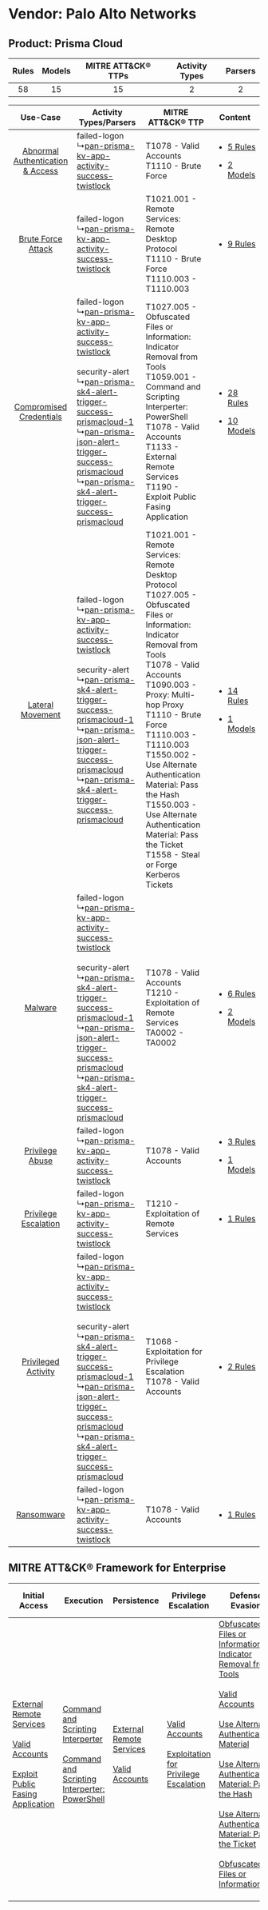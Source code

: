 Vendor: Palo Alto Networks
==========================
Product: Prisma Cloud
---------------------
| Rules | Models | MITRE ATT&CK® TTPs | Activity Types | Parsers |
|:-----:|:------:|:------------------:|:--------------:|:-------:|
|  58   |   15   |         15         |       2        |    2    |

|    Use-Case    | Activity Types/Parsers    | MITRE ATT&CK® TTP    | Content    |
|:----:| ---- | ---- | ---- |
| [Abnormal Authentication & Access](../../../UseCases/uc_abnormal_authentication_&_access.md) |  failed-logon<br> ↳[pan-prisma-kv-app-activity-success-twistlock](Ps/pC_panprismakvappactivitysuccesstwistlock.md)<br>    | T1078 - Valid Accounts<br>T1110 - Brute Force<br>    | [<ul><li>5 Rules</li></ul><ul><li>2 Models</li></ul>](RM/r_m_palo_alto_networks_prisma_cloud_Abnormal_Authentication_&_Access.md) |
|    [Brute Force Attack](../../../UseCases/uc_brute_force_attack.md)    |  failed-logon<br> ↳[pan-prisma-kv-app-activity-success-twistlock](Ps/pC_panprismakvappactivitysuccesstwistlock.md)<br>    | T1021.001 - Remote Services: Remote Desktop Protocol<br>T1110 - Brute Force<br>T1110.003 - T1110.003<br>    | [<ul><li>9 Rules</li></ul>](RM/r_m_palo_alto_networks_prisma_cloud_Brute_Force_Attack.md)    |
|          [Compromised Credentials](../../../UseCases/uc_compromised_credentials.md)          |  failed-logon<br> ↳[pan-prisma-kv-app-activity-success-twistlock](Ps/pC_panprismakvappactivitysuccesstwistlock.md)<br><br> security-alert<br> ↳[pan-prisma-sk4-alert-trigger-success-prismacloud-1](Ps/pC_panprismask4alerttriggersuccessprismacloud1.md)<br> ↳[pan-prisma-json-alert-trigger-success-prismacloud](Ps/pC_panprismajsonalerttriggersuccessprismacloud.md)<br> ↳[pan-prisma-sk4-alert-trigger-success-prismacloud](Ps/pC_panprismask4alerttriggersuccessprismacloud.md)<br> | T1027.005 - Obfuscated Files or Information: Indicator Removal from Tools<br>T1059.001 - Command and Scripting Interperter: PowerShell<br>T1078 - Valid Accounts<br>T1133 - External Remote Services<br>T1190 - Exploit Public Fasing Application<br>    | [<ul><li>28 Rules</li></ul><ul><li>10 Models</li></ul>](RM/r_m_palo_alto_networks_prisma_cloud_Compromised_Credentials.md)        |
|    [Lateral Movement](../../../UseCases/uc_lateral_movement.md)    |  failed-logon<br> ↳[pan-prisma-kv-app-activity-success-twistlock](Ps/pC_panprismakvappactivitysuccesstwistlock.md)<br><br> security-alert<br> ↳[pan-prisma-sk4-alert-trigger-success-prismacloud-1](Ps/pC_panprismask4alerttriggersuccessprismacloud1.md)<br> ↳[pan-prisma-json-alert-trigger-success-prismacloud](Ps/pC_panprismajsonalerttriggersuccessprismacloud.md)<br> ↳[pan-prisma-sk4-alert-trigger-success-prismacloud](Ps/pC_panprismask4alerttriggersuccessprismacloud.md)<br> | T1021.001 - Remote Services: Remote Desktop Protocol<br>T1027.005 - Obfuscated Files or Information: Indicator Removal from Tools<br>T1078 - Valid Accounts<br>T1090.003 - Proxy: Multi-hop Proxy<br>T1110 - Brute Force<br>T1110.003 - T1110.003<br>T1550.002 - Use Alternate Authentication Material: Pass the Hash<br>T1550.003 - Use Alternate Authentication Material: Pass the Ticket<br>T1558 - Steal or Forge Kerberos Tickets<br> | [<ul><li>14 Rules</li></ul><ul><li>1 Models</li></ul>](RM/r_m_palo_alto_networks_prisma_cloud_Lateral_Movement.md)    |
|    [Malware](../../../UseCases/uc_malware.md)    |  failed-logon<br> ↳[pan-prisma-kv-app-activity-success-twistlock](Ps/pC_panprismakvappactivitysuccesstwistlock.md)<br><br> security-alert<br> ↳[pan-prisma-sk4-alert-trigger-success-prismacloud-1](Ps/pC_panprismask4alerttriggersuccessprismacloud1.md)<br> ↳[pan-prisma-json-alert-trigger-success-prismacloud](Ps/pC_panprismajsonalerttriggersuccessprismacloud.md)<br> ↳[pan-prisma-sk4-alert-trigger-success-prismacloud](Ps/pC_panprismask4alerttriggersuccessprismacloud.md)<br> | T1078 - Valid Accounts<br>T1210 - Exploitation of Remote Services<br>TA0002 - TA0002<br>    | [<ul><li>6 Rules</li></ul><ul><li>2 Models</li></ul>](RM/r_m_palo_alto_networks_prisma_cloud_Malware.md)    |
|    [Privilege Abuse](../../../UseCases/uc_privilege_abuse.md)    |  failed-logon<br> ↳[pan-prisma-kv-app-activity-success-twistlock](Ps/pC_panprismakvappactivitysuccesstwistlock.md)<br>    | T1078 - Valid Accounts<br>    | [<ul><li>3 Rules</li></ul><ul><li>1 Models</li></ul>](RM/r_m_palo_alto_networks_prisma_cloud_Privilege_Abuse.md)    |
|    [Privilege Escalation](../../../UseCases/uc_privilege_escalation.md)    |  failed-logon<br> ↳[pan-prisma-kv-app-activity-success-twistlock](Ps/pC_panprismakvappactivitysuccesstwistlock.md)<br>    | T1210 - Exploitation of Remote Services<br>    | [<ul><li>1 Rules</li></ul>](RM/r_m_palo_alto_networks_prisma_cloud_Privilege_Escalation.md)    |
|    [Privileged Activity](../../../UseCases/uc_privileged_activity.md)    |  failed-logon<br> ↳[pan-prisma-kv-app-activity-success-twistlock](Ps/pC_panprismakvappactivitysuccesstwistlock.md)<br><br> security-alert<br> ↳[pan-prisma-sk4-alert-trigger-success-prismacloud-1](Ps/pC_panprismask4alerttriggersuccessprismacloud1.md)<br> ↳[pan-prisma-json-alert-trigger-success-prismacloud](Ps/pC_panprismajsonalerttriggersuccessprismacloud.md)<br> ↳[pan-prisma-sk4-alert-trigger-success-prismacloud](Ps/pC_panprismask4alerttriggersuccessprismacloud.md)<br> | T1068 - Exploitation for Privilege Escalation<br>T1078 - Valid Accounts<br>    | [<ul><li>2 Rules</li></ul>](RM/r_m_palo_alto_networks_prisma_cloud_Privileged_Activity.md)    |
|    [Ransomware](../../../UseCases/uc_ransomware.md)    |  failed-logon<br> ↳[pan-prisma-kv-app-activity-success-twistlock](Ps/pC_panprismakvappactivitysuccesstwistlock.md)<br>    | T1078 - Valid Accounts<br>    | [<ul><li>1 Rules</li></ul>](RM/r_m_palo_alto_networks_prisma_cloud_Ransomware.md)    |

MITRE ATT&CK® Framework for Enterprise
--------------------------------------
| Initial Access                                                                                                                                                                                                                         | Execution                                                                                                                                                                                    | Persistence                                                                                                                                      | Privilege Escalation                                                                                                                                          | Defense Evasion                                                                                                                                                                                                                                                                                                                                                                                                                                                                                                                                                                                     | Credential Access                                                                                                                                    | Discovery | Lateral Movement                                                                                                                                                                                                                                                                                                                                    | Collection | Command and Control                                                                                                                       | Exfiltration | Impact |
| -------------------------------------------------------------------------------------------------------------------------------------------------------------------------------------------------------------------------------------- | -------------------------------------------------------------------------------------------------------------------------------------------------------------------------------------------- | ------------------------------------------------------------------------------------------------------------------------------------------------ | ------------------------------------------------------------------------------------------------------------------------------------------------------------- | --------------------------------------------------------------------------------------------------------------------------------------------------------------------------------------------------------------------------------------------------------------------------------------------------------------------------------------------------------------------------------------------------------------------------------------------------------------------------------------------------------------------------------------------------------------------------------------------------- | ---------------------------------------------------------------------------------------------------------------------------------------------------- | --------- | --------------------------------------------------------------------------------------------------------------------------------------------------------------------------------------------------------------------------------------------------------------------------------------------------------------------------------------------------- | ---------- | ----------------------------------------------------------------------------------------------------------------------------------------- | ------------ | ------ |
| [External Remote Services](https://attack.mitre.org/techniques/T1133)<br><br>[Valid Accounts](https://attack.mitre.org/techniques/T1078)<br><br>[Exploit Public Fasing Application](https://attack.mitre.org/techniques/T1190)<br><br> | [Command and Scripting Interperter](https://attack.mitre.org/techniques/T1059)<br><br>[Command and Scripting Interperter: PowerShell](https://attack.mitre.org/techniques/T1059/001)<br><br> | [External Remote Services](https://attack.mitre.org/techniques/T1133)<br><br>[Valid Accounts](https://attack.mitre.org/techniques/T1078)<br><br> | [Valid Accounts](https://attack.mitre.org/techniques/T1078)<br><br>[Exploitation for Privilege Escalation](https://attack.mitre.org/techniques/T1068)<br><br> | [Obfuscated Files or Information: Indicator Removal from Tools](https://attack.mitre.org/techniques/T1027/005)<br><br>[Valid Accounts](https://attack.mitre.org/techniques/T1078)<br><br>[Use Alternate Authentication Material](https://attack.mitre.org/techniques/T1550)<br><br>[Use Alternate Authentication Material: Pass the Hash](https://attack.mitre.org/techniques/T1550/002)<br><br>[Use Alternate Authentication Material: Pass the Ticket](https://attack.mitre.org/techniques/T1550/003)<br><br>[Obfuscated Files or Information](https://attack.mitre.org/techniques/T1027)<br><br> | [Brute Force](https://attack.mitre.org/techniques/T1110)<br><br>[Steal or Forge Kerberos Tickets](https://attack.mitre.org/techniques/T1558)<br><br> |           | [Exploitation of Remote Services](https://attack.mitre.org/techniques/T1210)<br><br>[Remote Services](https://attack.mitre.org/techniques/T1021)<br><br>[Use Alternate Authentication Material](https://attack.mitre.org/techniques/T1550)<br><br>[Remote Services: Remote Desktop Protocol](https://attack.mitre.org/techniques/T1021/001)<br><br> |            | [Proxy: Multi-hop Proxy](https://attack.mitre.org/techniques/T1090/003)<br><br>[Proxy](https://attack.mitre.org/techniques/T1090)<br><br> |              |        |